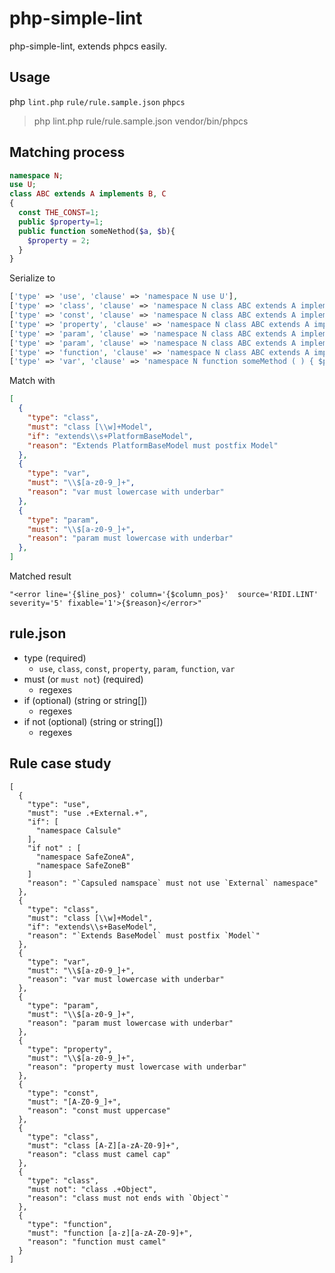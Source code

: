 # php-simple-lint

php-simple-lint, extends phpcs easily.

## Usage

php `lint.php` `rule/rule.sample.json` `phpcs`

> php lint.php rule/rule.sample.json vendor/bin/phpcs

## Matching  process

```php
namespace N;
use U;
class ABC extends A implements B, C
{
  const THE_CONST=1;
  public $property=1;
  public function someNethod($a, $b){
    $property = 2;
  }
}
```

Serialize to

```php
['type' => 'use', 'clause' => 'namespace N use U'],
['type' => 'class', 'clause' => 'namespace N class ABC extends A implements B implements C'],
['type' => 'const', 'clause' => 'namespace N class ABC extends A implements B implements C { public THE_CONST'],
['type' => 'property', 'clause' => 'namespace N class ABC extends A implements B implements C { public $property'],
['type' => 'param', 'clause' => 'namespace N class ABC extends A implements B implements C { public function someMethod ( int $a'],
['type' => 'param', 'clause' => 'namespace N class ABC extends A implements B implements C { public function someMethod ( bool $b'],
['type' => 'function', 'clause' => 'namespace N class ABC extends A implements B implements C { public function someMethod ( )'],
['type' => 'var', 'clause' => 'namespace N function someMethod ( ) { $property'],
```

Match with

```json
[
  {
    "type": "class",
    "must": "class [\\w]+Model",
    "if": "extends\\s+PlatformBaseModel",
    "reason": "Extends PlatformBaseModel must postfix Model"
  },
  {
    "type": "var",
    "must": "\\$[a-z0-9_]+",
    "reason": "var must lowercase with underbar"
  },
  {
    "type": "param",
    "must": "\\$[a-z0-9_]+",
    "reason": "param must lowercase with underbar"
  },
]

```

Matched result

```
"<error line='{$line_pos}' column='{$column_pos}'  source='RIDI.LINT' severity='5' fixable='1'>{$reason}</error>"
```

## rule.json

- type (required)
  -  `use`, `class`, `const`, `property`, `param`, `function`, `var`
- must (or `must not`) (required)
  - regexes
- if (optional) (string or string[])
  - regexes
- if not (optional) (string or string[])
  - regexes

## Rule case study

````
[
  {
    "type": "use",
    "must": "use .+External.+",
    "if": [
      "namespace Calsule"
    ],
    "if not" : [
      "namespace SafeZoneA",
      "namespace SafeZoneB"
    ]
    "reason": "`Capsuled namspace` must not use `External` namespace"
  },
  {
    "type": "class",
    "must": "class [\\w]+Model",
    "if": "extends\\s+BaseModel",
    "reason": "`Extends BaseModel` must postfix `Model`"
  },
  {
    "type": "var",
    "must": "\\$[a-z0-9_]+",
    "reason": "var must lowercase with underbar"
  },
  {
    "type": "param",
    "must": "\\$[a-z0-9_]+",
    "reason": "param must lowercase with underbar"
  },
  {
    "type": "property",
    "must": "\\$[a-z0-9_]+",
    "reason": "property must lowercase with underbar"
  },
  {
    "type": "const",
    "must": "[A-Z0-9_]+",
    "reason": "const must uppercase"
  },
  {
    "type": "class",
    "must": "class [A-Z][a-zA-Z0-9]+",
    "reason": "class must camel cap"
  },
  {
    "type": "class",
    "must not": "class .+Object",
    "reason": "class must not ends with `Object`"
  },
  {
    "type": "function",
    "must": "function [a-z][a-zA-Z0-9]+",
    "reason": "function must camel"
  }
]
````